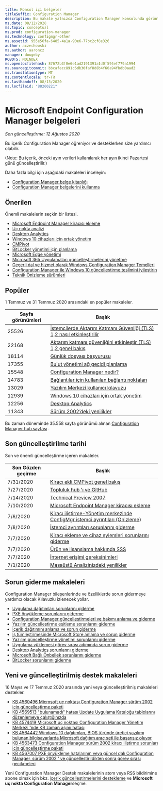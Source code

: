 ```yaml
---
title: Konsol içi belgeler
titleSuffix: Configuration Manager
description: Bu makale yalnızca Configuration Manager konsolunda görüntülenir.
ms.date: 08/12/2020
ms.topic: conceptual
ms.prod: configuration-manager
ms.technology: configmgr-other
ms.assetid: 955e56fa-6485-4a1a-90e6-77bc2cf8e326
author: aczechowski
ms.author: aaroncz
manager: dougeby
ROBOTS: NOINDEX
ms.openlocfilehash: 87672b3f0e6e1ad2191391a1d0f594ef779a1994
ms.sourcegitcommit: bbcafecc891c6db30faf8d8b4f60a94fbdb0aad2
ms.translationtype: MT
ms.contentlocale: tr-TR
ms.lasthandoff: 08/13/2020
ms.locfileid: "88200221"
---
```

<!-- 
- Feature 1357546
- This page displays in-console, under the Community workspace, Documentation node. 
- Don't use any relative links; must be full https://docs.microsoft.com and language neutral
- Process: https://microsoft.sharepoint.com/teams/ConfigMgr/Documents/ContentPub/Data%20collection%20process%20for%20Feature%201357546%20In-console%20documentation.docx?web=1
-->

# <a name="microsoft-endpoint-configuration-manager-documentation"></a>Microsoft Endpoint Configuration Manager belgeleri

*Son güncelleştirme: 12 Ağustos 2020*

Bu içerik Configuration Manager öğreniyor ve desteklerken size yardımcı olabilir.

(Note: Bu içerik, önceki ayın verileri kullanılarak her ayın ikinci Pazartesi günü güncelleştirilir.)

Daha fazla bilgi için aşağıdaki makaleleri inceleyin:

- [Configuration Manager belge kitaplığı](https://docs.microsoft.com/mem/configmgr)  
- [Configuration Manager belgelerini kullanma](https://docs.microsoft.com/mem/configmgr/core/understand/use-docs)

## <a name="recommended"></a>Önerilen

Önemli makalelerin seçkin bir listesi.

- [Microsoft Endpoint Manager kiracısı ekleme](https://docs.microsoft.com/mem/configmgr/tenant-attach/)
- [Uç nokta analizi](https://docs.microsoft.com/mem/analytics/)
- [Desktop Analytics](https://docs.microsoft.com/mem/configmgr/desktop-analytics/)
- [Windows 10 cihazları için ortak yönetim](https://docs.microsoft.com/mem/configmgr/comanage/)  
- [CMPivot](https://docs.microsoft.com/mem/configmgr/core/servers/manage/cmpivot)  
- [BitLocker yönetimi için planlama](https://docs.microsoft.com/mem/configmgr/protect/plan-design/bitlocker-management)  
- [Microsoft Edge yönetimi](https://docs.microsoft.com/mem/configmgr/apps/deploy-use/deploy-edge)  
- [Microsoft 365 Uygulamaları güncelleştirmelerini yönetme](https://docs.microsoft.com/mem/configmgr/sum/deploy-use/manage-office-365-proplus-updates)  
- [Geçerli dal ve hizmet olarak Windows Configuration Manager Temelleri](https://docs.microsoft.com/mem/configmgr/core/understand/configuration-manager-and-windows-as-service)
- [Configuration Manager ile Windows 10 güncelleştirme teslimini iyileştirin](https://docs.microsoft.com/mem/configmgr/sum/deploy-use/optimize-windows-10-update-delivery)
- [Teknik Önizleme sürümleri](https://docs.microsoft.com/mem/configmgr/core/get-started/technical-preview)

## <a name="trending"></a>Popüler

1 Temmuz ve 31 Temmuz 2020 arasındaki en popüler makaleler.

| Sayfa görünümleri | Başlık |
|------------|-------|
| 25526 | [İstemcilerde Aktarım Katmanı Güvenliği (TLS) 1,2 nasıl etkinleştirilir](https://docs.microsoft.com/mem/configmgr/core/plan-design/security/enable-tls-1-2-client) |
| 22168 | [Aktarım katmanı güvenliğini etkinleştir (TLS) 1,2 genel bakış](https://docs.microsoft.com/mem/configmgr/core/plan-design/security/enable-tls-1-2) |
| 18114 | [Günlük dosyası başvurusu](https://docs.microsoft.com/mem/configmgr/core/plan-design/hierarchy/log-files) |
| 17355 | [Bulut yönetimi ağ geçidi planlama](https://docs.microsoft.com/mem/configmgr/core/clients/manage/cmg/plan-cloud-management-gateway) |
| 15548 | [Configuration Manager nedir?](https://docs.microsoft.com/mem/configmgr/core/understand/introduction) |
| 14783 | [Bağlantılar için kullanılan bağlantı noktaları](https://docs.microsoft.com/mem/configmgr/core/plan-design/hierarchy/ports) |
| 13029 | [Yazılım Merkezi kullanıcı kılavuzu](https://docs.microsoft.com/mem/configmgr/core/understand/software-center) |
| 12939 | [Windows 10 cihazları için ortak yönetim](https://docs.microsoft.com/mem/configmgr/comanage/overview) |
| 12256 | [Desktop Analytics](https://docs.microsoft.com/mem/configmgr/desktop-analytics/overview) |
| 11343 | [Sürüm 2002’deki yenilikler](https://docs.microsoft.com/mem/configmgr/core/plan-design/changes/whats-new-in-version-2002) |

Bu zaman döneminde 35.558 sayfa görünümü alınan [Configuration Manager hub sayfası](https://docs.microsoft.com/mem/configmgr/) .

## <a name="recently-updated"></a>Son güncelleştirilme tarihi

Son ve önemli güncelleştirme içeren makaleler.

| Son Gözden geçirme | Başlık |
|---------------|-------|
| 7/31/2020 | [Kiracı ekli CMPivot genel bakış](https://docs.microsoft.com/mem/configmgr/tenant-attach/cmpivot-overview-attached) |
| 7/27/2020 | [Topluluk hub 'ı ve GitHub](https://docs.microsoft.com/mem/configmgr/core/servers/manage/community-hub) |
| 7/14/2020 | [Technical Preview 2007](https://docs.microsoft.com/mem/configmgr/core/get-started/2020/technical-preview-2007) |
| 7/10/2020 | [Microsoft Endpoint Manager kiracısı ekleme](https://docs.microsoft.com/mem/configmgr/tenant-attach/device-sync-actions) |
| 7/8/2020 | [Kiracı iliştirme-Yönetim merkezinde ConfigMgr istemci ayrıntıları (Önizleme)](https://docs.microsoft.com/mem/configmgr/tenant-attach/client-details) |
| 7/8/2020 | [İstemci ayrıntıları sorunlarını giderme](https://docs.microsoft.com/mem/configmgr/tenant-attach/troubleshoot-client-details) |
| 7/7/2020 | [Kiracı ekleme ve cihaz eylemleri sorunlarını giderme](https://docs.microsoft.com/mem/configmgr/tenant-attach/troubleshoot) |
| 7/7/2020 | [Ürün ve lisanslama hakkında SSS](https://docs.microsoft.com/mem/configmgr/core/understand/product-and-licensing-faq) |
| 7/7/2020 | [İnternet erişimi gereksinimleri](https://docs.microsoft.com/mem/configmgr/core/plan-design/network/internet-endpoints) |
| 7/1/2020 | [Masaüstü Analizinizdeki yenilikler](https://docs.microsoft.com/mem/configmgr/desktop-analytics/whats-new) |

## <a name="troubleshooting-articles"></a>Sorun giderme makaleleri

Configuration Manager bileşenlerinde ve özelliklerde sorun gidermeye yardımcı olacak Kılavuzlu izlenecek yollar.

- [Uygulama dağıtımları sorunlarını giderme](https://docs.microsoft.com/mem/configmgr/apps/understand/app-deployment-technical-reference)
- [PXE önyükleme sorunlarını giderme](https://support.microsoft.com/help/4468612)
- [Configuration Manager güncelleştirmeleri ve bakımı anlama ve giderme](https://support.microsoft.com/help/4490424)
- [Yazılım güncelleştirme eşitleme sorunlarını giderme](https://support.microsoft.com/help/10059)
- [İçerik dağıtımını anlama ve sorun giderme](https://support.microsoft.com/help/4482728)
- [Iş tümleştirmesinde Microsoft Store anlama ve sorun giderme](https://docs.microsoft.com/mem/configmgr/apps/deploy-use/troubleshoot-microsoft-store-for-business-integration)
- [Yazılım güncelleştirme yönetimi sorunlarını giderme](https://support.microsoft.com/help/10680)
- [Uygulama yüklemesi görev sırası adımında sorun giderme](https://support.microsoft.com/help/18408/)
- [Desktop Analytics sorunlarını giderme](https://docs.microsoft.com/mem/configmgr/desktop-analytics/troubleshooting)
- [Microsoft Bağlı Önbellek sorunlarını giderme](https://docs.microsoft.com/mem/configmgr/core/servers/deploy/configure/troubleshoot-microsoft-connected-cache)
- [BitLocker sorunlarını giderme](https://docs.microsoft.com/mem/configmgr/protect/tech-ref/bitlocker/troubleshoot)

## <a name="new-and-updated-support-articles"></a>Yeni ve güncelleştirilmiş destek makaleleri

16 Mayıs ve 17 Temmuz 2020 arasında yeni veya güncelleştirilmiş makaleleri destekler.

- [KB 4560496 Microsoft uç noktası Configuration Manager sürüm 2002 için güncelleştirme paketi](https://support.microsoft.com/help/4560496)
- [KB 4569513 "bulunamadı" hatası Update Uygulama Kataloğu tablolarını düzenlemeye çalıştığınızda](https://support.microsoft.com/help/4569513)
- [KB 4574419 Microsoft uç noktası Configuration Manager Yönetim Merkezi 'nde KB zaman aşımı hatası](https://support.microsoft.com/help/4574416)
- [KB 4564442 Windows 10 dağıtımları, BIOS türünde üretici yazılımı bulunan bilgisayarlarda Microsoft dağıtım araç seti ile başarısız oluyor](https://support.microsoft.com/help/4564442)
- [KB 4563473 Configuration Manager sürüm 2002 kiracı iliştirme sorunları için güncelleştirme paketi](https://support.microsoft.com/help/4563473)
- [KB 4567007 PXE önyükleme hatalarının veya güncel dalı Configuration Manager, sürüm 2002 ' ye güncelleştirildikten sonra görev sırası gecikmeleri](https://support.microsoft.com/help/4567007)

Yeni Configuration Manager Destek makalelerinin atom veya RSS bildirimine abone olmak için bkz. [içerik güncelleştirmelerini destekleme](https://support.microsoft.com/help/4089498/) ve **Microsoft uç nokta Configuration Manager**seçme.  
